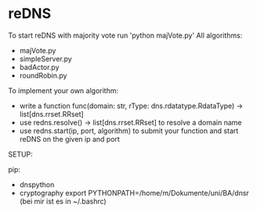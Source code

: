 reDNS
===============

To start reDNS with majority vote run 'python majVote.py'
All algorithms:
 - majVote.py
 - simpleServer.py
 - badActor.py
 - roundRobin.py

To implement your own algorithm:
- write a function func(domain: str, rType: dns.rdatatype.RdataType) -> list[dns.rrset.RRset]
- use redns.resolve() -> list[dns.rrset.RRset] to resolve a domain name
- use redns.start(ip, port, algorithm) to submit your function and start reDNS on the given ip and port


SETUP:

pip:
- dnspython
- cryptography
export PYTHONPATH=/home/m/Dokumente/uni/BA/dnsr
(bei mir ist es in ~/.bashrc)